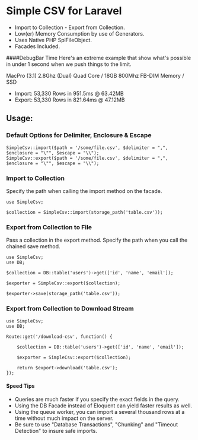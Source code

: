 # Simple CSV for Laravel
- Import to Collection - Export from Collection.
- Low(er) Memory Consumption by use of Generators.
- Uses Native PHP SplFileObject.
- Facades Included.

####DebugBar Time
Here's an extreme example that show what's possible in under 1 second when we push things to the limit.

MacPro (3.1) 2.8Ghz (Dual) Quad Core / 18GB 800Mhz FB-DIM Memory / SSD  

- Import: 53,330 Rows in 951.5ms @ 63.42MB
- Export: 53,330 Rows in 821.64ms @ 47.12MB


## Usage:

### Default Options for Delimiter, Enclosure & Escape
```
SimpleCsv::import($path = '/some/file.csv', $delimiter = ",", $enclosure = "\"", $escape = "\\");
SimpleCsv::export($path = '/some/file.csv', $delimiter = ",", $enclosure = "\"", $escape = "\\");
```

### Import to Collection
Specify the path when calling the import method on the facade.
```
use SimpleCsv;

$collection = SimpleCsv::import(storage_path('table.csv'));
```
### Export from Collection to File
Pass a collection in the export method.
Specify the path when you call the chained save method.
```
use SimpleCsv;
use DB;

$collection = DB::table('users')->get(['id', 'name', 'email']);

$exporter = SimpleCsv::export($collection);

$exporter->save(storage_path('table.csv'));
```
### Export from Collection to Download Stream
```
use SimpleCsv;
use DB;

Route::get('/download-csv', function() {

    $collection = DB::table('users')->get(['id', 'name', 'email']);

    $exporter = SimpleCsv::export($collection);
    
    return $export->download('table.csv');
});

```

#### Speed Tips
- Queries are much faster if you specify the exact fields in the query.
- Using the DB Facade instead of Eloquent can yield faster results as well.
- Using the queue worker, you can import a several thousand rows at a time without much impact on the server.
- Be sure to use "Database Transactions", "Chunking" and "Timeout Detection" to insure safe imports.
